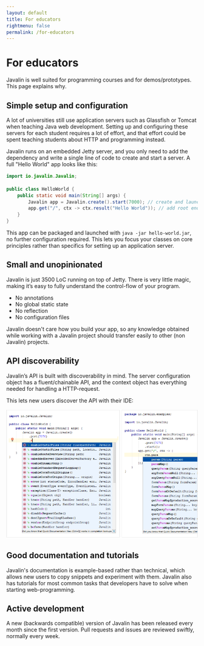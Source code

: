 ```yaml
---
layout: default
title: For educators
rightmenu: false
permalink: /for-educators
---
```


<h1 class="no-margin-top">For educators</h1>
Javalin is well suited for programming courses and for demos/prototypes. This page explains why.

## Simple setup and configuration
A lot of universities still use application servers such as Glassfish or Tomcat when teaching Java web development.
Setting up and configuring these servers for each student requires a lot of effort, and that effort
could be spent teaching students about HTTP and programming instead.

Javalin runs on an embedded Jetty server, and you only need to add the dependency
and write a single line of code to create and start a server. A full "Hello World" app looks like this:
```java
import io.javalin.Javalin;

public class HelloWorld {
    public static void main(String[] args) {
        Javalin app = Javalin.create().start(7000); // create and launch server
        app.get("/", ctx -> ctx.result("Hello World")); // add root endpoint
    }
}
```

This app can be packaged and launched with `java -jar hello-world.jar`, no further configuration required.
This lets you focus your classes on core principles rather than specifics for setting up an application server.

## Small and unopinionated
Javalin is just 3500 LoC running on top of Jetty. There is very little magic,
making it’s easy to fully understand the control-flow of your program.

* No annotations
* No global static state
* No reflection
* No configuration files

Javalin doesn't care how you build your app, so any knowledge obtained while working
with a Javalin project should transfer easily to other (non Javalin) projects.

## API discoverability
Javalin’s API is built with discoverability in mind.
The server configuration object has a fluent/chainable API,
and the context object has everything needed for handling a HTTP-request.

This lets new users discover the API with their IDE:

<img src="/img/pages/for-educators-discoverability.png" alt="Discoverability">

## Good documentation and tutorials
Javalin's documentation is example-based rather than technical, which allows new users to copy snippets and experiment with them.
Javalin also has tutorials for most common tasks that developers have to solve when starting web-programming.

## Active development
A new (backwards compatible) version of Javalin has been released every month since the first version.
Pull requests and issues are reviewed swiftly, normally every week.

